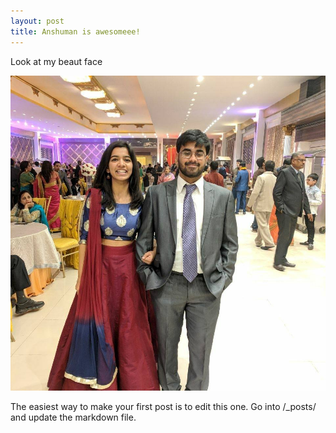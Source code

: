 ```yaml
---
layout: post
title: Anshuman is awesomeee!
---
```


Look at my beaut face

![alt text](../images/dp2.jpg)

The easiest way to make your first post is to edit this one. Go into /_posts/ and update the markdown file. 
